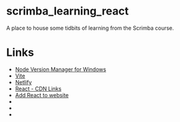 # scrimba_learning_react
A place to house some tidbits of learning from the Scrimba course.

# Links
* [Node Version Manager for Windows](https://github.com/coreybutler/nvm-windows)
* [Vite](https://vitejs.dev/)
* [Netlify](https://www.netlify.com/pricing/#features)
* [React - CDN Links](https://reactjs.org/docs/cdn-links.html)
* [Add React to website](https://reactjs.org/docs/add-react-to-a-website.html#quickly-try-jsx)
* []()
* []()
* []()
